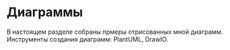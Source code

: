 
# Диаграммы

В настоящем разделе собраны прмеры отрисованных мной диаграмм. Инструменты создания диаграмм: PlantUML, DrawIO.
